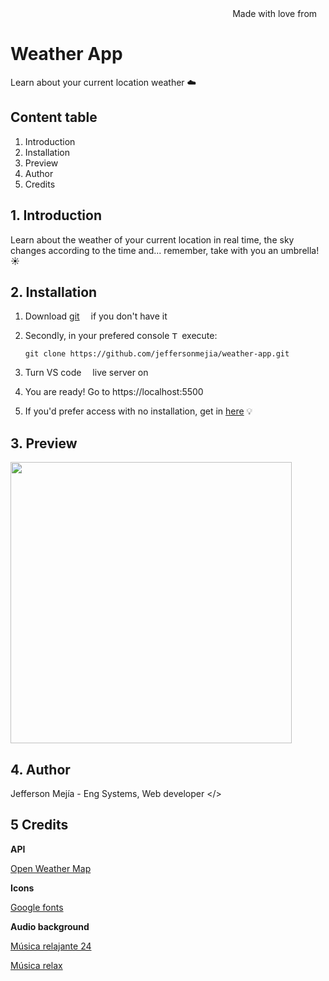 <div align="right">
Made with love from <img src='https://i.postimg.cc/Mc25FLHJ/Flag-of-Ecuador.png' width='10'/> 
</div>

# **Weather App**

Learn about your current location weather ☁️

## Content table

1. Introduction
2. Installation
3. Preview
4. Author
5. Credits

## 1. Introduction

Learn about the weather of your current location in real time, the sky changes according to the time and... remember, take with you an umbrella! ☀️

## 2. Installation

1. Download [git](https://git-scm.com/downloads) <img src='https://i.postimg.cc/4nGTxK8y/Git-Icon-1788-C.png' width="10"/> if you don't have it
2. Secondly, in your prefered console <img src='https://i.postimg.cc/GmBZnx3K/7560719.png' width="12" alt="Terminal freepik by Royyan Wijaya"/> execute:

   ```
   git clone https://github.com/jeffersonmejia/weather-app.git
   ```

3. Turn VS code <img src='https://code.visualstudio.com/favicon.ico' width="10"/> live server on

4. You are ready! Go to https://localhost:5500 <img src='https://i.postimg.cc/76PGf6WB/google-chrome-logo-png-0.png' width="12"/>

6. If you'd prefer access with no installation, get in [here](https://jeffersonmejia.github.io/weather) 💡

## 3. Preview

<img src="https://i.postimg.cc/RF14k5Qw/main.png" width="450"/>

## 4. Author

Jefferson Mejía - Eng Systems, Web developer </>

## 5 Credits

**API**

[Open Weather Map](https://openweathermap.org/)

**Icons**

[Google fonts](https://fonts.google.com/about)

**Audio background**

[Música relajante 24](https://www.youtube.com/@musicarelajante24)

[Música relax](https://www.youtube.com/@musicarelax8342)
